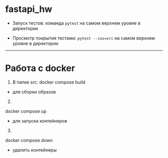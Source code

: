 ﻿# fastapi_hw

- Запуск тестов: команда ```pytest``` на самом верхнем уровне в директории


- Просмотр покрытия тестами: ```pytest --cov=src``` на самом верхнем уровне в директории

---

# Работа с docker
1) В папке src:
docker compose build
- для сборки образов
2)
docker compose up
- для запуска контейнеров
3) 
docker compose down
- удалить контейнеры